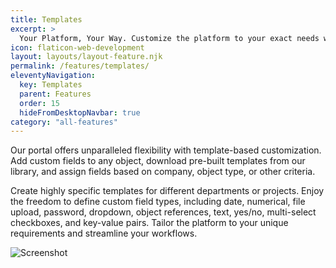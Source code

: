 ```yaml
---
title: Templates
excerpt: >
  Your Platform, Your Way. Customize the platform to your exact needs with flexible customization options. 
icon: flaticon-web-development
layout: layouts/layout-feature.njk
permalink: /features/templates/
eleventyNavigation:
  key: Templates
  parent: Features
  order: 15
  hideFromDesktopNavbar: true
category: "all-features"
---
```


Our portal offers unparalleled flexibility with template-based customization. Add custom fields to any object, download pre-built templates from our library, and assign fields based on company, object type, or other criteria. 

Create highly specific templates for different departments or projects. Enjoy the freedom to define custom field types, including date, numerical, file upload, password, dropdown, object references, text, yes/no, multi-select checkboxes, and key-value pairs. Tailor the platform to your unique requirements and streamline your workflows.

<img class="img-fluid" src="/assets/migrated/templates.gif" alt="Screenshot">